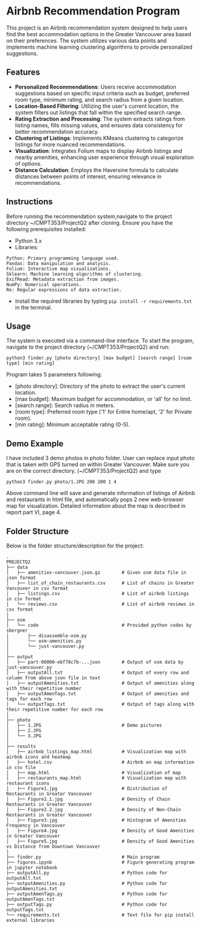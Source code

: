 # Airbnb Recommendation Program

This project is an Airbnb recommendation system designed to help users find the best accommodation options in the Greater Vancouver area based on their preferences. The system utilizes various data points and implements machine learning clustering algorithms to provide personalized suggestions.

## Features

- **Personalized Recommendations**: Users receive accommodation suggestions based on specific input criteria such as budget, preferred room type, minimum rating, and search radius from a given location.
- **Location-Based Filtering**: Utilizing the user's current location, the system filters out listings that fall within the specified search range.
- **Rating Extraction and Processing**: The system extracts ratings from listing names, fills missing values, and ensures data consistency for better recommendation accuracy.
- **Clustering of Listings**: Implements KMeans clustering to categorize listings for more nuanced recommendations.
- **Visualization**: Integrates Folium maps to display Airbnb listings and nearby amenities, enhancing user experience through visual exploration of options.
- **Distance Calculation**: Employs the Haversine formula to calculate distances between points of interest, ensuring relevance in recommendations.

## Instructions

Before running the recommendation system,navigate to the project directory ~/CMPT353/ProjectQ2 after cloning. Ensure you have the following prerequisites installed:
- Python 3.x
- Libraries: 
```shell
Python: Primary programming language used.
Pandas: Data manipulation and analysis.
Folium: Interactive map visualizations.
Sklearn: Machine learning algorithms of clustering.
ExifRead: Metadata extraction from images.
NumPy: Numerical operations.
Re: Regular expressions of data extraction.
```
 - Install the required libraries by typing `pip install -r requirements.txt` in the terminal.

## Usage

The system is executed via a command-line interface. To start the program, navigate to the project directory (~/CMPT353/ProjectQ2) and run:

```shell
python3 finder.py [photo directory] [max budget] [search range] [room type] [min rating]
```
Program takes 5 parameters following:
- [photo directory]: Directory of the photo to extract the user's current location.
- [max budget]: Maximum budget for accommodation, or 'all' for no limit.
- [search range]: Search radius in meters.
- [room type]: Preferred room type ('1' for Entire home/apt, '2' for Private room).
- [min rating]: Minimum acceptable rating (0-5).

## Demo Example
I have included 3 demo photos in photo folder. User can replace input photo that is taken with GPS turned on within Greater Vancouver. Make sure you are on the correct directory. (~/CMPT353/ProjectQ2) and type
```shell
python3 finder.py photo/1.JPG 200 200 1 4
```
Above command line will save and generate information of listings of Airbnb and restaurants in html file, and automatically pops 2 new web-browser map for visualization. Detailed information about the map is described in report part VI, page 4.

## Folder Structure

Below is the folder structure/description for the project:

```plaintext
.
PROJECTQ2
├── data
│   ├── amenities-vancouver.json.gz        # Given osm data file in json format
│   ├── list_of_chain_restaurants.csv      # List of chains in Greater Vancouver in csv format
│   ├── listings.csv                       # List of airbnb listings in csv format
│   └── reviews.csv                        # List of airbnb reviews in csv format
│
├── osm
│   └── code                               # Provided python codes by sbergner
│       ├── disassemble-osm.py
│       └── osm-amenities.py
│       └── just-vancouver.py
│
├── output
│   ├── part-00000-ebf78c7b-...json        # Output of osm data by just-vancouver.py 
│   ├── outputAll.txt                      # Output of every row and column from above json file in text
│   ├── outputAmenities.txt                # Output of amenities along with their repetitive number
│   ├── outputAmenTags.txt                 # Output of amenities and tags for each row
│   └── outputTags.txt                     # Output of tags along with their repetitive number for each row
│
├── photo
│   ├── 1.JPG                              # Demo pictures
│   ├── 2.JPG
│   └── 3.JPG
│
├── results
│   ├── airbnb_listings_map.html           # Visualization map with airbnb icons and heatmap
│   ├── hotel.csv                          # Airbnb on map information in csv file
│   ├── map.html                           # Visualization of map
│   ├── restaurants_map.html               # Visualization map with restaurant icons
│   ├── Figure1.jpg                        # Distribution of Restaurants in Greater Vancouver
│   ├── Figure2.1.jpg                      # Density of Chain Restaurants in Greater Vancouver
│   ├── Figure2.2.jpg                      # Density of Non-Chain Restaurants in Greater Vancouver
│   ├── Figure3.jpg                        # Histogram of Amenities Frequency in Vancouver
│   ├── Figure4.jpg                        # Density of Good Amenities in Greater Vancouver
│   ├── Figure5.jpg                        # Density of Good Amenities vs Distance from Downtown Vancouver
│
├── finder.py                              # Main program
├── figures.ipynb                          # Figure generating program in jupyter notebook 
├── outputAll.py                           # Python code for outputAll.txt         
├── outputAmenities.py                     # Python code for outputAmenities.txt     
├── outputAmenTags.py                      # Python code for outputAmenTags.txt     
├── outputTags.py                          # Python code for outputTags.txt     
└── requirements.txt                       # Text file for pip install external libraries

